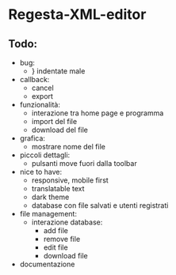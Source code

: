 # Regesta-XML-editor

## Todo:

- bug:
  - } indentate male
- callback:
  - cancel
  - export
- funzionalità:
  - interazione tra home page e programma
  - import del file
  - download del file
- grafica:
  - mostrare nome del file
- piccoli dettagli:
  - pulsanti move fuori dalla toolbar
- nice to have:
  - responsive, mobile first
  - translatable text
  - dark theme
  - database con file salvati e utenti registrati
- file management:
  - interazione database:
    - add file
    - remove file
    - edit file
    - download file
- documentazione

